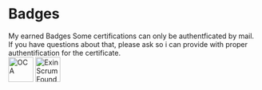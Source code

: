 # Badges
My earned Badges
Some certifications can only be authentficated by mail. If you have questions about that, please ask so i can provide with proper authentification for the certificate.
<br>
<img src="https://images.credly.com/size/340x340/images/a9848abf-f8bd-474d-a9b4-6086da11a916/Oracle_Associates_Badge__1_.png" alt="OCA" width="50" height="50">
<a href="https://mylogin.exin.nl/polarserver.asp?ToolName=CertificateCheckTool&LastName=Frank&CertificateNumber=6478664.20844104&ModuleID=630548"><img src="https://mylogin.exin.nl/AppPool_2/BlobData/Exillence/MultiModuleCertificate/CertificateBadgeImage/630548.png?s=43641.5553356481" alt="Exin Scrum Foundation" width="50" height="50"></a>
